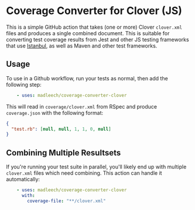 # Coverage Converter for Clover (JS)

This is a simple GitHub action that takes (one or more) Clover `clover.xml` files and produces a single combined document. This is suitable for converting test coverage results from Jest and other JS testing frameworks that use [Istanbul](https://istanbul.js.org/), as well as Maven and other test frameworks.

## Usage

To use in a Github workflow, run your tests as normal, then add the following step:
```yaml
    - uses: madleech/coverage-converter-clover
```

This will read in `coverage/clover.xml` from RSpec and produce `coverage.json` with the following format:
```json
{
  "test.rb": [null, null, 1, 1, 0, null]
}
```

## Combining Multiple Resultsets

If you're running your test suite in parallel, you'll likely end up with multiple `clover.xml` files which need combining. This action can handle it automatically:

```yaml
    - uses: madleech/coverage-converter-clover
      with:
        coverage-file: "**/clover.xml"
```
